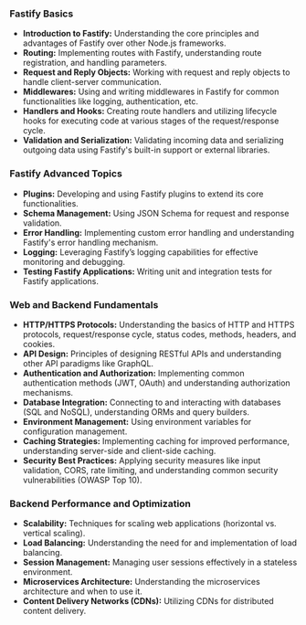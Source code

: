 ### Fastify Basics

- **Introduction to Fastify:** Understanding the core principles and advantages of Fastify over other Node.js frameworks.
- **Routing:** Implementing routes with Fastify, understanding route registration, and handling parameters.
- **Request and Reply Objects:** Working with request and reply objects to handle client-server communication.
- **Middlewares:** Using and writing middlewares in Fastify for common functionalities like logging, authentication, etc.
- **Handlers and Hooks:** Creating route handlers and utilizing lifecycle hooks for executing code at various stages of the request/response cycle.
- **Validation and Serialization:** Validating incoming data and serializing outgoing data using Fastify's built-in support or external libraries.

### Fastify Advanced Topics

- **Plugins:** Developing and using Fastify plugins to extend its core functionalities.
- **Schema Management:** Using JSON Schema for request and response validation.
- **Error Handling:** Implementing custom error handling and understanding Fastify's error handling mechanism.
- **Logging:** Leveraging Fastify’s logging capabilities for effective monitoring and debugging.
- **Testing Fastify Applications:** Writing unit and integration tests for Fastify applications.

### Web and Backend Fundamentals

- **HTTP/HTTPS Protocols:** Understanding the basics of HTTP and HTTPS protocols, request/response cycle, status codes, methods, headers, and cookies.
- **API Design:** Principles of designing RESTful APIs and understanding other API paradigms like GraphQL.
- **Authentication and Authorization:** Implementing common authentication methods (JWT, OAuth) and understanding authorization mechanisms.
- **Database Integration:** Connecting to and interacting with databases (SQL and NoSQL), understanding ORMs and query builders.
- **Environment Management:** Using environment variables for configuration management.
- **Caching Strategies:** Implementing caching for improved performance, understanding server-side and client-side caching.
- **Security Best Practices:** Applying security measures like input validation, CORS, rate limiting, and understanding common security vulnerabilities (OWASP Top 10).

### Backend Performance and Optimization

- **Scalability:** Techniques for scaling web applications (horizontal vs. vertical scaling).
- **Load Balancing:** Understanding the need for and implementation of load balancing.
- **Session Management:** Managing user sessions effectively in a stateless environment.
- **Microservices Architecture:** Understanding the microservices architecture and when to use it.
- **Content Delivery Networks (CDNs):** Utilizing CDNs for distributed content delivery.
